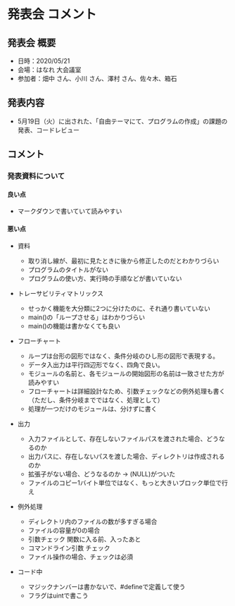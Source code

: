 # 発表会 コメント

## 発表会 概要

- 日時：2020/05/21
- 会場：はなれ 大会議室
- 参加者：畑中 さん、小川 さん、澤村 さん、佐々木、箱石

## 発表内容

- 5月19日（火）に出された、「自由テーマにて、プログラムの作成」の課題の発表、コードレビュー

## コメント

### 発表資料について

#### 良い点

- マークダウンで書いていて読みやすい

#### 悪い点

- 資料
  - 取り消し線が、最初に見たときに後から修正したのだとわかりづらい
  - プログラムのタイトルがない
  - プログラムの使い方、実行時の手順などが書いていない

- トレーサビリティマトリックス
  - せっかく機能を大分類に2つに分けたのに、それ通り書いていない
  - main()の「ループさせる」はわかりづらい
  - main()の機能は書かなくても良い

- フローチャート
  - ループは台形の図形ではなく、条件分岐のひし形の図形で表現する。
  - データ入出力は平行四辺形でなく、四角で良い。
  - モジュールの名前と、各モジュールの開始図形の名前は一致させた方が読みやすい
  - フローチャートは詳細設計なため、引数チェックなどの例外処理も書く（ただし、条件分岐までではなく、処理として）
  - 処理が一つだけのモジュールは、分けずに書く

- 出力
  - 入力ファイルとして、存在しないファイルパスを渡された場合、どうなるのか
  - 出力パスに、存在しないパスを渡した場合、ディレクトリは作成されるのか
  - 拡張子がない場合、どうなるのか → (NULL)がついた
  - ファイルのコピー1バイト単位ではなく、もっと大きいブロック単位で行え

- 例外処理
  - ディレクトリ内のファイルの数が多すぎる場合
  - ファイルの容量が0の場合
  - 引数チェック 関数に入る前、入ったあと
  - コマンドライン引数 チェック
  - ファイル操作の場合、チェックは必須

- コード中
  - マジックナンバーは書かないで、#defineで定義して使う
  - フラグはuintで書こう
  
